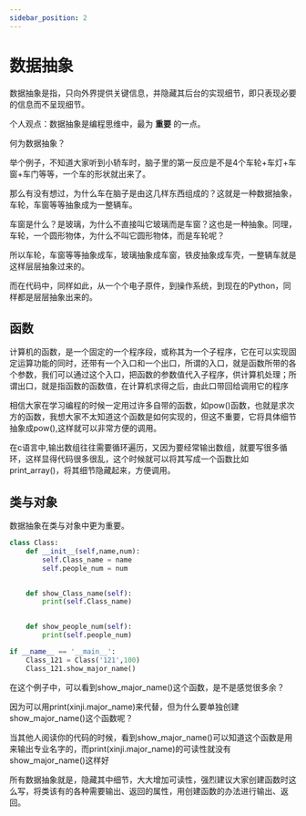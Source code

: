 ```yaml
---
sidebar_position: 2
---
```

# 数据抽象
数据抽象是指，只向外界提供关键信息，并隐藏其后台的实现细节，即只表现必要的信息而不呈现细节。

个人观点：数据抽象是编程思维中，最为 **重要** 的一点。

何为数据抽象？

举个例子，不知道大家听到小轿车时，脑子里的第一反应是不是4个车轮+车灯+车窗+车门等等，一个车的形状就出来了。

那么有没有想过，为什么车在脑子是由这几样东西组成的？这就是一种数据抽象，车轮，车窗等等抽象成为一整辆车。

车窗是什么？是玻璃，为什么不直接叫它玻璃而是车窗？这也是一种抽象。同理，车轮，一个圆形物体，为什么不叫它圆形物体，而是车轮呢？

所以车轮，车窗等等抽象成车，玻璃抽象成车窗，铁皮抽象成车壳，一整辆车就是这样层层抽象过来的。

而在代码中，同样如此，从一个个电子原件，到操作系统，到现在的Python，同样都是层层抽象出来的。

## 函数
计算机的函数，是一个固定的一个程序段，或称其为一个子程序，它在可以实现固定运算功能的同时，还带有一个入口和一个出口，所谓的入口，就是函数所带的各个参数，我们可以通过这个入口，把函数的参数值代入子程序，供计算机处理；所谓出口，就是指函数的函数值，在计算机求得之后，由此口带回给调用它的程序

相信大家在学习编程的时候一定用过许多自带的函数，如pow()函数，也就是求次方的函数，我想大家不太知道这个函数是如何实现的，但这不重要，它将具体细节抽象成pow(),这样就可以非常方便的调用。

在c语言中,输出数组往往需要循环遍历，又因为要经常输出数组，就要写很多循环，这样显得代码很多很乱，这个时候就可以将其写成一个函数比如print_array()，将其细节隐藏起来，方便调用。
## 类与对象
数据抽象在类与对象中更为重要。
```python
class Class:
    def __init__(self,name,num):
        self.Class_name = name
        self.people_num = num
    

    def show_Class_name(self):
        print(self.Class_name)

    
    def show_people_num(self):
        print(self.people_num)

if __name__ == '__main__':
    Class_121 = Class('121',100)
    Class_121.show_major_name()
```

在这个例子中，可以看到show_major_name()这个函数，是不是感觉很多余？

因为可以用print(xinji.major_name)来代替，但为什么要单独创建show_major_name()这个函数呢？

当其他人阅读你的代码的时候，看到show_major_name()可以知道这个函数是用来输出专业名字的，而print(xinji.major_name)的可读性就没有show_major_name()这样好

所有数据抽象就是，隐藏其中细节，大大增加可读性，强烈建议大家创建函数时这么写，将类该有的各种需要输出、返回的属性，用创建函数的办法进行输出、返回。

